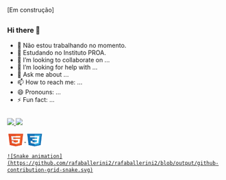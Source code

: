 [Em construção]
##

### Hi there 👋

- 🔭 Não estou trabalhando no momento.
- 🌱 Estudando no Instituto PROA.
- 👯 I’m looking to collaborate on ...
- 🤔 I’m looking for help with ...
- 💬 Ask me about ...
- 📫 How to reach me: ...
- 😄 Pronouns: ...
- ⚡ Fun fact: ...
##
<div>
    <a href="https://github.com/User01murilo">
  <img height="150em" src="https://github-readme-stats.vercel.app/api?username=User01murilo&show_icons=true&theme=dark&include_all_commits=true&count_private=true"/>
  <img height="150em" src="https://github-readme-stats.vercel.app/api/top-langs/?username=User01murilo&layout=compact&langs_count=7&theme=dark"/>
</div>
  
  <div style="display: inline_block"><br>
    <img align="center" alt="Rafa-HTML" height="30" width="40" src="https://raw.githubusercontent.com/devicons/devicon/master/icons/html5/html5-original.svg">
    <img align="center" alt="Rafa-CSS" height="30" width="40" src="https://raw.githubusercontent.com/devicons/devicon/master/icons/css3/css3-original.svg">
  </div>
    
    ![Snake animation](https://github.com/rafaballerini2/rafaballerini2/blob/output/github-contribution-grid-snake.svg)
